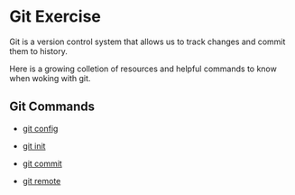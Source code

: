 # Git Exercise

Git is a version control system that allows us to track changes and commit them to history.

Here is a growing colletion of resources and helpful commands to know when woking with git.

## Git Commands
- [git config](./Commands/Config.md)

- [git init](./Commands/Init.md)

- [git commit](./Commands/Commit.md)

- [git remote](./Commands/Remote.md)

